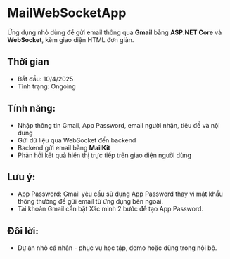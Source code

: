# MailWebSocketApp
Ứng dụng nhỏ dùng để gửi email thông qua **Gmail** bằng **ASP.NET Core** và **WebSocket**, kèm giao diện HTML đơn giản.

## Thời gian
- Bắt đầu: 10/4/2025
- Tình trạng: Ongoing

## Tính năng:
- Nhập thông tin Gmail, App Password, email người nhận, tiêu đề và nội dung
- Gửi dữ liệu qua WebSocket đến backend
- Backend gửi email bằng **MailKit**
- Phản hồi kết quả hiển thị trực tiếp trên giao diện người dùng

## Lưu ý:
- App Password: Gmail yêu cầu sử dụng App Password thay vì mật khẩu thông thường để gửi email từ ứng dụng bên ngoài.
- Tài khoản Gmail cần bật Xác minh 2 bước để tạo App Password.

## Đôi lời:
- Dự án nhỏ cá nhân - phục vụ học tập, demo hoặc dùng trong nội bộ.
